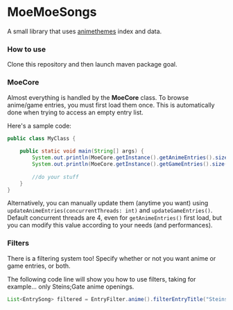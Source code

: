 # MoeMoeSongs
A small library that uses [animethemes](https://animethemes.moe) index and data.
 
### How to use
Clone this repository and then launch maven package goal.
 
### MoeCore
Almost everything is handled by the **MoeCore** class. To browse anime/game entries, you must first load them once. This is automatically done when trying to access an empty entry list.
 
Here's a sample code:
```java
public class MyClass {
    
    public static void main(String[] args) {
        System.out.println(MoeCore.getInstance().getAnimeEntries().size() + " anime loaded");
        System.out.println(MoeCore.getInstance().getGameEntries().size() + " games loaded"); //if you want game entries too
        
        //do your stuff
    }
}
```
Alternatively, you can manually update them (anytime you want) using `updateAnimeEntries(concurrentThreads: int)` and `updateGameEntries()`.
Default concurrent threads are 4, even for `getAnimeEntries()` first load, but you can modify this value according to your needs (and performances).
 
### Filters
There is a filtering system too! Specify whether or not you want anime or game entries, or both.
 
The following code line will show you how to use filters, taking for example... only Steins;Gate anime openings.
```java
List<EntrySong> filtered = EntryFilter.anime().filterEntryTitle("Steins;Gate").filterSongVersion("OP").result();
```